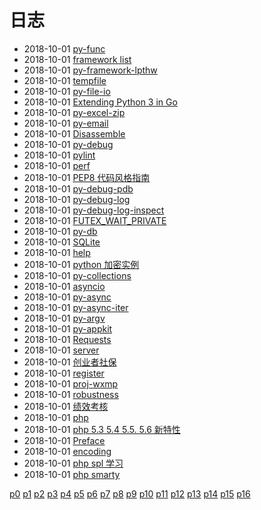 # 日志
- 2018-10-01 [py-func](/b/py/py-func) 
- 2018-10-01 [framework list](/b/py/py-framework) 
- 2018-10-01 [py-framework-lpthw](/b/py/py-framework-lpthw) 
- 2018-10-01 [tempfile](/b/py/py-file-path) 
- 2018-10-01 [py-file-io](/b/py/py-file-io) 
- 2018-10-01 [Extending Python 3 in Go](/b/py/py-ext-go) 
- 2018-10-01 [py-excel-zip](/b/py/py-excel-zip) 
- 2018-10-01 [py-email](/b/py/py-email) 
- 2018-10-01 [Disassemble](/b/py/py-disassemble) 
- 2018-10-01 [py-debug](/b/py/py-debug) 
- 2018-10-01 [pylint](/b/py/py-debug-pylint) 
- 2018-10-01 [perf](/b/py/py-debug-perf) 
- 2018-10-01 [PEP8 代码风格指南](/b/py/py-debug-pep8) 
- 2018-10-01 [py-debug-pdb](/b/py/py-debug-pdb) 
- 2018-10-01 [py-debug-log](/b/py/py-debug-log) 
- 2018-10-01 [py-debug-log-inspect](/b/py/py-debug-log-inspect) 
- 2018-10-01 [FUTEX_WAIT_PRIVATE](/b/py/py-debug-futex) 
- 2018-10-01 [py-db](/b/py/py-db) 
- 2018-10-01 [SQLite](/b/py/py-db-sqlite) 
- 2018-10-01 [help](/b/py/py-db-postgre) 
- 2018-10-01 [python 加密实例](/b/py/py-crypt) 
- 2018-10-01 [py-collections](/b/py/py-collections) 
- 2018-10-01 [asyncio](/b/py/py-asyncio) 
- 2018-10-01 [py-async](/b/py/py-async) 
- 2018-10-01 [py-async-iter](/b/py/py-async-iter) 
- 2018-10-01 [py-argv](/b/py/py-argv) 
- 2018-10-01 [py-appkit](/b/py/py-appkit) 
- 2018-10-01 [Requests](/b/py/py-aiohttp) 
- 2018-10-01 [server](/b/py/py-aiohttp-server) 
- 2018-10-01 [创业者社保](/b/proj/shebao) 
- 2018-10-01 [register](/b/proj/register) 
- 2018-10-01 [proj-wxmp](/b/proj/proj-wxmp) 
- 2018-10-01 [robustness](/b/proj/proj-) 
- 2018-10-01 [绩效考核](/b/proj/performance) 
- 2018-10-01 [php](/b/php/php) 
- 2018-10-01 [php 5.3 5.4 5.5. 5.6 新特性](/b/php/php-version) 
- 2018-10-01 [Preface](/b/php/php-token) 
- 2018-10-01 [encoding](/b/php/php-str) 
- 2018-10-01 [php spl 学习](/b/php/php-spl) 
- 2018-10-01 [php smarty](/b/php/php-smarty) 

 [p0](/b/index) [p1](/b/p/p1) [p2](/b/p/p2) [p3](/b/p/p3) [p4](/b/p/p4) [p5](/b/p/p5) [p6](/b/p/p6) [p7](/b/p/p7) [p8](/b/p/p8) [p9](/b/p/p9) [p10](/b/p/p10) [p11](/b/p/p11) [p12](/b/p/p12) [p13](/b/p/p13) [p14](/b/p/p14) [p15](/b/p/p15) [p16](/b/p/p16)